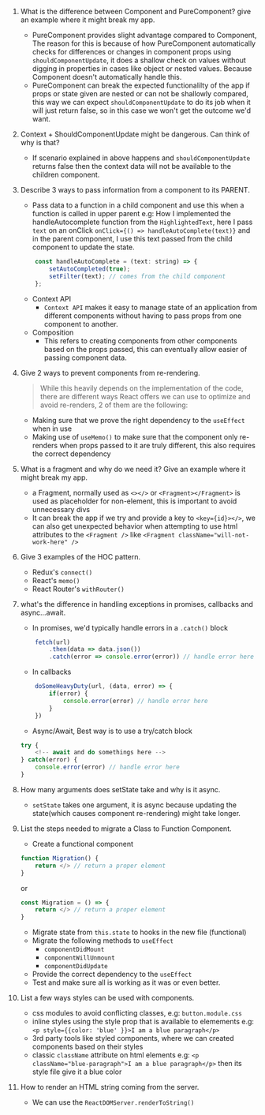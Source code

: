 1. What is the difference between Component and PureComponent? give an example where it might break my app.
    - PureComponent provides slight advantage compared to Component, The reason for this is because of how PureComponent automatically checks for differences or changes in component props using `shouldComponentUpdate`, it does a shallow check on values without digging in properties in cases like object or nested values. Because Component doesn't automatically handle this.
    - PureComponent can break the expected functionalilty of the app if props or state given are nested or can not be shallowly compared, this way we can expect `shouldComponentUpdate` to do its job when it will just return false, so in this case we won't get the outcome we'd want.

2. Context + ShouldComponentUpdate might be dangerous. Can think of why is that?
    - If scenario explained in above happens and `shouldComponentUpdate` returns false then the context data will not be available to the children component.
3. Describe 3 ways to pass information from a component to its PARENT.
    - Pass data to a function in a child component and use this when a function is called in upper parent
    e.g: How I implemented the handleAutocomplete function from the `HighlightedText`, here I pass `text` on an onClick `onClick={() => handleAutoComplete(text)}` and in the parent component, I use this text passed from the child component to update the state.
    ```jsx
        const handleAutoComplete = (text: string) => {
            setAutoCompleted(true);
            setFilter(text); // comes from the child component
        };
    ```
    - Context API
        - `Context API` makes it easy to manage state of an application from different components without having to pass props from one component to another.
    - Composition
        - This refers to creating components from other components based on the props passed, this can eventually allow easier of passing component data.
4. Give 2 ways to prevent components from re-rendering.
    > While this heavily depends on the implementation of the code, there are different ways React offers we can use to optimize and avoid re-renders, 2 of them are the following:
    - Making sure that we prove the right dependency to the `useEffect` when in use
    - Making use of `useMemo()` to make sure that the component only re-renders when props passed to it are truly different, this also requires the correct dependency
5. What is a fragment and why do we need it? Give an example where it might break my app.
    - a Fragment, normally used as `<></>` or `<Fragment></Fragment>` is used as placeholder for non-element, this is important to avoid unnecessary divs
    - It can break the app if we try and provide a key to `<key={id}></>`, we can also get unexpected behavior when attempting to use html attributes to the `<Fragment />` like `<Fragment className="will-not-work-here" />`
6. Give 3 examples of the HOC pattern.
    - Redux's `connect()`
    - React's `memo()`
    - React Router's `withRouter()`
7. what's the difference in handling exceptions in promises, callbacks and async...await.
    - In promises, we'd typically handle errors in a `.catch()` block
    ```js
        fetch(url)
            .then(data => data.json())
            .catch(error => console.error(error)) // handle error here
    ```
    - In callbacks
    ```js
        doSomeHeavyDuty(url, (data, error) => {
            if(error) {
                console.error(error) // handle error here
            }
        })
    ```
    - Async/Await, Best way is to use a try/catch block

    ```js
    try {
        <!-- await and do somethings here -->
    } catch(error) {
        console.error(error) // handle error here
    }
    ```

8. How many arguments does setState take and why is it async.
    - `setState` takes one argument, it is async because updating the state(which causes component re-rendering) might take longer.
9. List the steps needed to migrate a Class to Function Component.
    - Create a functional component
    ```jsx
    function Migration() {
        return </> // return a proper element
    }
    ```
    or
    ```jsx
    const Migration = () => {
        return </> // return a proper element
    }

    ```
    - Migrate state from `this.state` to hooks in the new file (functional)
    - Migrate the following methods to `useEffect`
        - `componentDidMount`
        - `componentWillUnmount`
        - `componentDidUpdate`
    - Provide the correct dependency to the `useEffect`
    - Test and make sure all is working as it was or even better.

10. List a few ways styles can be used with components.
    - css modules to avoid conflicting classes, e.g: `button.module.css`
    - inline styles using the style prop that is available to elemements e.g: `<p style={{color: 'blue' }}>I am a blue paragraph</p>`
    - 3rd party tools like styled components, where we can created components based on their styles
    - classic `className` attribute on html elements e.g:  `<p className="blue-paragraph">I am a blue paragraph</p>` then its style file give it a blue color
11. How to render an HTML string coming from the server.
    -  We can use the `ReactDOMServer.renderToString()`